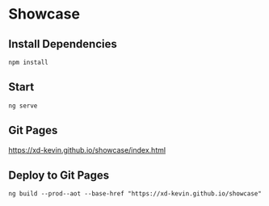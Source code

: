 # Showcase

## Install Dependencies

```
npm install
```


## Start

```
ng serve
```


## Git Pages

https://xd-kevin.github.io/showcase/index.html


## Deploy to Git Pages

```$xslt
ng build --prod--aot --base-href "https://xd-kevin.github.io/showcase" 
```
